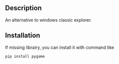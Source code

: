 ## Description

An alternative to windows classic explorer.

## Installation

If missing librairy, you can install it with command like

```
pip install pygame
```
